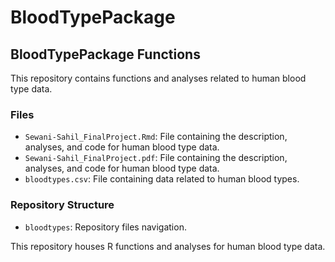 # BloodTypePackage

## BloodTypePackage Functions

This repository contains functions and analyses related to human blood type data.

### Files

- `Sewani-Sahil_FinalProject.Rmd`: File containing the description, analyses, and code for human blood type data.
- `Sewani-Sahil_FinalProject.pdf`: File containing the description, analyses, and code for human blood type data.
- `bloodtypes.csv`: File containing data related to human blood types.

### Repository Structure

- `bloodtypes`: Repository files navigation.

This repository houses R functions and analyses for human blood type data.
